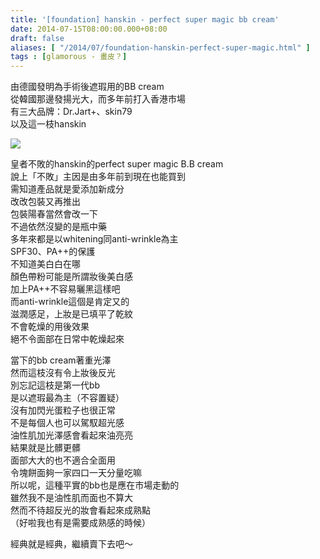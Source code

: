 ```yaml
---
title: '[foundation] hanskin - perfect super magic bb cream'
date: 2014-07-15T08:00:00.000+08:00
draft: false
aliases: [ "/2014/07/foundation-hanskin-perfect-super-magic.html" ]
tags : [glamorous - 畫皮？]
---
```


由德國發明為手術後遮瑕用的BB cream  
從韓國那邊發揚光大，而多年前打入香港市場  
有三大品牌：Dr.Jart+、skin79  
以及這一枝hanskin  

[![](https://3.bp.blogspot.com/-PR9Eq5MJ5YI/XEM9AV_oatI/AAAAAAAAF8Y/1ZfolppAsOIfUrI5fIYOACoiMJYULZS5wCLcBGAs/s640/9999113706_52900bb8e5_z.jpg)](https://3.bp.blogspot.com/-PR9Eq5MJ5YI/XEM9AV_oatI/AAAAAAAAF8Y/1ZfolppAsOIfUrI5fIYOACoiMJYULZS5wCLcBGAs/s1600/9999113706_52900bb8e5_z.jpg)

皇者不敗的hanskin的perfect super magic B.B cream  
說上「不敗」主因是由多年前到現在也能買到  
需知道產品就是愛添加新成分  
改改包裝又再推出  
包裝陽春當然會改一下  
不過依然沒變的是瓶中藥  
多年來都是以whitening同anti-wrinkle為主  
SPF30、PA++的保護  
不知道美白白在哪  
顏色帶粉可能是所謂妝後美白感  
加上PA++不容易曬黑這樣吧  
而anti-wrinkle這個是肯定又的  
滋潤感足，上妝是已填平了乾紋  
不會乾燥的用後效果  
絕不令面部在日常中乾燥起來  
  
當下的bb cream著重光澤  
然而這枝沒有令上妝後反光  
別忘記這枝是第一代bb  
是以遮瑕最為主（不容置疑）  
沒有加閃光蛋粒子也很正常  
不是每個人也可以駕馭超光感  
油性肌加光澤感會看起來油亮亮  
結果就是比髒更髒  
面部大大的也不適合全面用  
令塊餅面夠一家四口一天分量吃嘛  
所以呢，這種平實的bb也是應在市場走動的  
雖然我不是油性肌而面也不算大  
然而不待超反光的妝會看起來成熟點  
（好啦我也有是需要成熟感的時候）  
  
經典就是經典，繼續賣下去吧～
